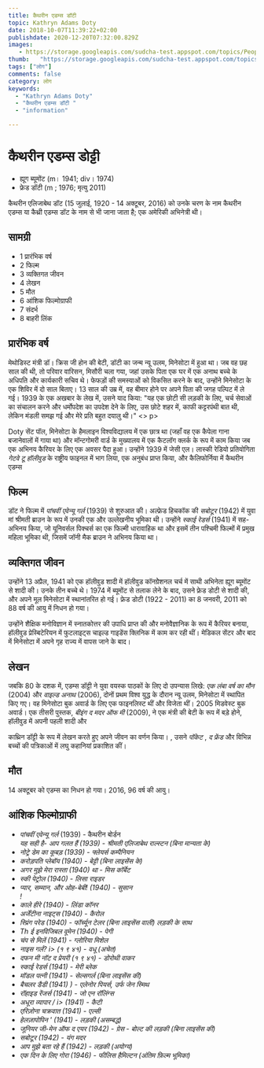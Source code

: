 ```yaml
---
title: कैथरीन एडम्स डॉटी 
topic: Kathryn Adams Doty
date: 2018-10-07T11:39:22+02:00
publishdate: 2020-12-20T07:32:00.829Z
images: 
   - https://storage.googleapis.com/sudcha-test.appspot.com/topics/People/kathryn_adams_doty/1.jpeg
thumb:   "https://storage.googleapis.com/sudcha-test.appspot.com/topics/People/kathryn_adams_doty/thumb.jpeg"
tags: ["लोग"]
comments: false
category: लोग
keywords: 
  - "Kathryn Adams Doty"
  - "कैथरीन एडम्स डॉटी "
  - "information"

---
```

<h1> कैथरीन एडम्स डोट्टी </h1> <p> </p> <ul> <li> ह्यूग ब्यूमोंट (m। 1941; div। 1974) </li> <li> फ्रेड डॉटी (m ; 1976; मृत्यु 2011) </li> </ul> <p> कैथरीन एलिजाबेथ डॉट (15 जुलाई, 1920 - 14 अक्टूबर, 2016) को उनके चरण के नाम कैथरीन एडम्स या कैथ्री एडम्स डॉट के नाम से भी जाना जाता है; एक अमेरिकी अभिनेत्री थी। </p> <h2> सामग्री </h2> <ul> <li> 1 प्रारंभिक वर्ष </li> <li> 2 फिल्म </li> <li> 3 व्यक्तिगत जीवन </li> <li> 4 लेखन </li> <li> 5 मौत </li> <li> 6 आंशिक फिल्मोग्राफी </li> <li> 7 संदर्भ </li> <li> 8 बाहरी लिंक </li> </ul> <h2> प्रारंभिक वर्ष </h2> <p> मेथोडिस्ट मंत्री डॉ। क्रिस जी होन की बेटी, डॉटी का जन्म न्यू उलम, मिनेसोटा में हुआ था। जब वह छह साल की थी, तो परिवार वारिसन, मिसौरी चला गया, जहां उसके पिता एक घर में एक अनाथ बच्चे के अधिपति और कार्यकारी सचिव थे। फेफड़ों की समस्याओं को विकसित करने के बाद, उन्होंने मिनेसोटा के एक शिविर में दो साल बिताए। 13 साल की उम्र में, वह बीमार होने पर अपने पिता की जगह पल्पिट में ले गई। 1939 के एक अखबार के लेख में, उसने याद किया: "यह एक छोटी सी लड़की के लिए, चर्च सेवाओं का संचालन करने और धर्मोपदेश का उपदेश देने के लिए, उस छोटे शहर में, काफी कट्टरपंथी बात थी, लेकिन मंडली समझ गई और मेरे प्रति बहुत दयालु थी।" <> p> <p> Doty सेंट पॉल, मिनेसोटा के हैमलाइन विश्वविद्यालय में एक छात्र था (जहाँ वह एक कैपेला गाना बजानेवालों में गाया था) और मॉन्टगोमरी वार्ड के मुख्यालय में एक कैटलॉग क्लर्क के रूप में काम किया जब एक अभिनय कैरियर के लिए एक अवसर पैदा हुआ। उन्होंने 1939 में जेसी एल। लास्की रेडियो प्रतियोगिता <i> गेटवे टू हॉलीवुड </i> के राष्ट्रीय फाइनल में भाग लिया, एक अनुबंध प्राप्त किया, और कैलिफोर्निया में कैथरीन एडम्स </p के नाम से एक फिल्म कैरियर शुरू करने के लिए बनी रहीं। > <h2> फिल्म </h2> <p> डॉट ने फिल्म में <i> पांचवीं एवेन्यू गर्ल </i> (1939) से शुरुआत की। अल्फ्रेड हिचकॉक की <i> सबोटूर </i> (1942) में युवा मां श्रीमती ब्राउन के रूप में उनकी एक और उल्लेखनीय भूमिका थी। उन्होंने <i> स्काई रेडर्स </i> (1941) में सह-अभिनय किया, जो यूनिवर्सल पिक्चर्स का एक फिल्मी धारावाहिक था और इसमें तीन पश्चिमी फिल्मों में प्रमुख महिला भूमिका थी, जिसमें जॉनी मैक ब्राउन ने अभिनय किया था। </p> <h2> व्यक्तिगत जीवन </h2> <p> उन्होंने 13 अप्रैल, 1941 को एक हॉलीवुड शादी में हॉलीवुड कॉनग्रेेशनल चर्च में साथी अभिनेता ह्यूग ब्यूमोंट से शादी की। उनके तीन बच्चे थे। 1974 में ब्यूमोंट से तलाक लेने के बाद, उसने फ्रेड डोटी से शादी की, और अपने मूल मिनेसोटा में स्थानांतरित हो गई। फ्रेड डोटी (1922 - 2011) का 8 जनवरी, 2011 को 88 वर्ष की आयु में निधन हो गया। </p> <p> उन्होंने शैक्षिक मनोविज्ञान में स्नातकोत्तर की उपाधि प्राप्त की और मनोवैज्ञानिक के रूप में कैरियर बनाया, हॉलीवुड प्रेस्बिटेरियन में फुटलाइट्स चाइल्ड गाइडेंस क्लिनिक में काम कर रही थीं। मेडिकल सेंटर और बाद में मिनेसोटा में अपने गृह राज्य में वापस जाने के बाद। </p> <h2> लेखन </h2> <p> जबकि 80 के दशक में, एडम्स डॉट्टी ने युवा वयस्क पाठकों के लिए दो उपन्यास लिखे: <i> एक लंबा वर्ष का मौन </i> (2004) और <i> वाइल्ड अनाथ </i> (2006), दोनों प्रथम विश्व युद्ध के दौरान न्यू उलम, मिनेसोटा में स्थापित किए गए। वह मिनेसोटा बुक अवार्ड के लिए एक फाइनलिस्ट थीं और विजेता थीं। 2005 मिडवेस्ट बुक अवार्ड। एक तीसरी पुस्तक, <i> बीइंग द मदर ऑफ मी </i> (2009), ने एक मंत्री की बेटी के रूप में बड़े होने, हॉलीवुड में अपनी पहली शादी और </p> <p> काथ्रिन डॉट्टी के रूप में लेखन करते हुए अपने जीवन का वर्णन किया। , उसने <i> पॉकेट </i>, <i> द फ्रेंड </i> और विभिन्न बच्चों की पत्रिकाओं में लघु कहानियां प्रकाशित कीं। </p> <h2> मौत </h2> <p> 14 अक्टूबर को एडम्स का निधन हो गया। 2016, 96 वर्ष की आयु। </p> <h2> आंशिक फिल्मोग्राफी </h2> <ul> <li> <i> पांचवीं एवेन्यू गर्ल </i> (1939) - कैथरीन बोर्डन </li> <i> <i> यह सही है- आप गलत हैं </i> (1939) - श्रीमती एलिजाबेथ राल्स्टन (बिना मान्यता के) </li> <li> <i> नोट्रे डेम का कूबड़ </i> (1939) - फ्लेयर्स कम्पैनियन </li > <li> <i> करोड़पति प्लेबॉय </i> (1940) - बेट्टी (बिना लाइसेंस के) </li> <li> <i> अगर मुझे मेरा रास्ता </i> (1940) था - मिस कॉर्बेट </li> <li> <i> स्की पेट्रोल </i> (1940) - लिसा राइडर </li> <li> <i> प्यार, सम्मान, और ओह-बेबी! </i> (1940) - सुसान </li>! <li> <i> काले हीरे </i> (1940) - लिंडा कॉनर </li> <li> <i> अर्जेंटीना नाइट्स </i> (1940) - कैरोल </li> <li> <i> स्प्रिंग परेड </i> (1940) - फॉर्च्यून टेलर (बिना लाइसेंस वाली) लड़की के साथ </li> <li> <i> Th ई इनविजिबल वूमेन </i> (1940) - पेगी </li> <li> <i> चंप से मिलें </i> (1941) - ग्लोरिया मिशेल </li> <li> <i> नाइस गर्ल? </i> i> (१ ९ ४१) - वधू (अचेत) </li> <li> <i> दफन मी नॉट द प्रेयरी </i> (१ ९ ४१) - डोरोथी वाकर </li> <li> <i> स्काई रेडर्स </i> (1941) - मेरी ब्लेक </li> <li> <i> मॉडल पत्नी </i> (1941) - सेल्सगर्ल (बिना लाइसेंस की) </li> <li> <i> बैचलर डैडी </i> (1941) ) - एलेनोर पियर्स, उर्फ ​​जेन स्मिथ </li> <li> <i> रॉहाइड रेंजर्स </i> (1941) - जो एन रॉलिंग्स </li> <li> <i> अधूरा व्यापार / i> (1941) - कैटी </li> <li> <i> एरिज़ोना चक्रवात </i> (1941) - एल्सी </li> <li> <i> हेलज़ापोपिन '</i> (1941) - लड़की (असम्बद्ध) </li > <li> <i> जूनियर जी-मेन ऑफ द एयर </i> (1942) - ग्रेस - बोल्ट की लड़की (बिना लाइसेंस की) </li> <li> <i> सबोटूर </i> (1942) - यंग मदर </li> <li> <i> आप मुझे बता रहे हैं </i> (1942) - लड़की (अयोग्य) </li> <li> <i> एक दिन के लिए गोरा </i> (1946) - फीलिस हैमिल्टन (अंतिम फ़िल्म भूमिका) </li> </ul> 